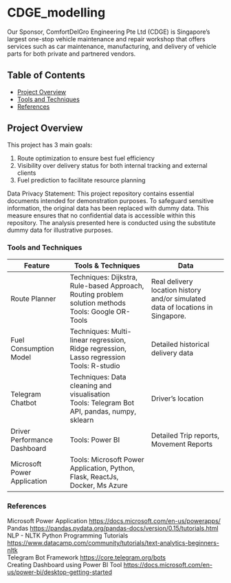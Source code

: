 # CDGE_modelling
Our Sponsor, ComfortDelGro Engineering Pte Ltd (CDGE) is Singapore’s largest one-stop vehicle maintenance and repair workshop that offers services such as car maintenance, manufacturing, and delivery of vehicle parts for both private and partnered vendors.

## Table of Contents
- [Project Overview](#project-overview)
- [Tools and Techniques](#tools-and-techniques)
- [References](#references)


## Project Overview

This project has 3 main goals:
1) Route optimization to ensure best fuel efficiency
2) Visibility over delivery status for both internal tracking and external clients
3) Fuel prediction to facilitate resource planning

Data Privacy Statement: This project repository contains essential documents intended for demonstration purposes. To safeguard sensitive information, the original data has been replaced with dummy data. This measure ensures that no confidential data is accessible within this repository. The analysis presented here is conducted using the substitute dummy data for illustrative purposes.

### Tools and Techniques

| Feature | Tools & Techniques | Data |
|------------|-----------------------------|------------------------------|
|Route Planner   |Techniques: Dijkstra, Rule-based Approach, Routing problem solution methods  <br> Tools: Google OR-Tools |Real delivery location history and/or simulated data of locations in Singapore. |
|Fuel Consumption Model|Techniques: Multi-linear regression, Ridge regression, Lasso regression <br> Tools: R-studio |Detailed historical delivery data|
|Telegram Chatbot  |Techniques: Data cleaning and visualisation <br>Tools: Telegram Bot API, pandas, numpy, sklearn |Driver’s location |
|Driver Performance Dashboard  |Tools: Power BI  |Detailed Trip reports, Movement Reports |
|Microsoft Power Application |Tools: Microsoft Power Application, Python, Flask, ReactJs, Docker, Ms Azure | |

### References

Microsoft Power Application https://docs.microsoft.com/en-us/powerapps/
<br>Pandas https://pandas.pydata.org/pandas-docs/version/0.15/tutorials.html
<br>NLP - NLTK Python Programming Tutorials https://www.datacamp.com/community/tutorials/text-analytics-beginners-nltk
<br>Telegram Bot Framework https://core.telegram.org/bots
<br>Creating Dashboard using Power BI Tool https://docs.microsoft.com/en-us/power-bi/desktop-getting-started
